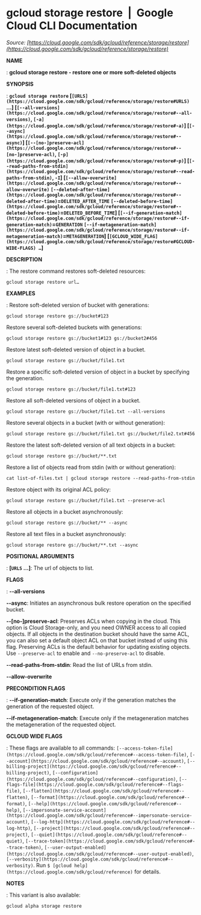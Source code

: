 # gcloud storage restore  |  Google Cloud CLI Documentation

*Source: [https://cloud.google.com/sdk/gcloud/reference/storage/restore](https://cloud.google.com/sdk/gcloud/reference/storage/restore)*

**NAME**

: **gcloud storage restore - restore one or more soft-deleted objects**

**SYNOPSIS**

: **`gcloud storage restore` [`[URLS](https://cloud.google.com/sdk/gcloud/reference/storage/restore#URLS)` …] [`[--all-versions](https://cloud.google.com/sdk/gcloud/reference/storage/restore#--all-versions)`, `[-a](https://cloud.google.com/sdk/gcloud/reference/storage/restore#-a)`] [`[--async](https://cloud.google.com/sdk/gcloud/reference/storage/restore#--async)`] [`[--[no-]preserve-acl](https://cloud.google.com/sdk/gcloud/reference/storage/restore#--[no-]preserve-acl)`, `[-p](https://cloud.google.com/sdk/gcloud/reference/storage/restore#-p)`] [`[--read-paths-from-stdin](https://cloud.google.com/sdk/gcloud/reference/storage/restore#--read-paths-from-stdin)`, `-I`] [`[--allow-overwrite](https://cloud.google.com/sdk/gcloud/reference/storage/restore#--allow-overwrite)` `[--deleted-after-time](https://cloud.google.com/sdk/gcloud/reference/storage/restore#--deleted-after-time)`=`DELETED_AFTER_TIME` `[--deleted-before-time](https://cloud.google.com/sdk/gcloud/reference/storage/restore#--deleted-before-time)`=`DELETED_BEFORE_TIME`] [`[--if-generation-match](https://cloud.google.com/sdk/gcloud/reference/storage/restore#--if-generation-match)`=`GENERATION` `[--if-metageneration-match](https://cloud.google.com/sdk/gcloud/reference/storage/restore#--if-metageneration-match)`=`METAGENERATION`] [`[GCLOUD_WIDE_FLAG](https://cloud.google.com/sdk/gcloud/reference/storage/restore#GCLOUD-WIDE-FLAGS) …`]**

**DESCRIPTION**

: The restore command restores soft-deleted resources:

```
gcloud storage restore url…
```

**EXAMPLES**

: Restore soft-deleted version of bucket with generations:

```
gcloud storage restore gs://bucket#123
```

Restore several soft-deleted buckets with generations:

```
gcloud storage restore gs://bucket1#123 gs://bucket2#456
```

Restore latest soft-deleted version of object in a bucket.

```
gcloud storage restore gs://bucket/file1.txt
```

Restore a specific soft-deleted version of object in a bucket by specifying the
generation.

```
gcloud storage restore gs://bucket/file1.txt#123
```

Restore all soft-deleted versions of object in a bucket.

```
gcloud storage restore gs://bucket/file1.txt --all-versions
```

Restore several objects in a bucket (with or without generation):

```
gcloud storage restore gs://bucket/file1.txt gs://bucket/file2.txt#456
```

Restore the latest soft-deleted version of all text objects in a bucket:

```
gcloud storage restore gs://bucket/**.txt
```

Restore a list of objects read from stdin (with or without generation):

```
cat list-of-files.txt | gcloud storage restore --read-paths-from-stdin
```

Restore object with its original ACL policy:

```
gcloud storage restore gs://bucket/file1.txt --preserve-acl
```

Restore all objects in a bucket asynchronously:

```
gcloud storage restore gs://bucket/** --async
```

Restore all text files in a bucket asynchronously:

```
gcloud storage restore gs://bucket/**.txt --async
```

**POSITIONAL ARGUMENTS**

: **[`URLS` …]**:
The url of objects to list.

**FLAGS**

: **--all-versions**

**--async**:
Initiates an asynchronous bulk restore operation on the specified bucket.

**--[no-]preserve-acl**:
Preserves ACLs when copying in the cloud. This option is Cloud Storage-only, and
you need OWNER access to all copied objects. If all objects in the destination
bucket should have the same ACL, you can also set a default object ACL on that
bucket instead of using this flag. Preserving ACLs is the default behavior for
updating existing objects. Use `--preserve-acl` to enable and
`--no-preserve-acl` to disable.

**--read-paths-from-stdin**:
Read the list of URLs from stdin.

**--allow-overwrite**

**PRECONDITION FLAGS**

: **--if-generation-match**:
Execute only if the generation matches the generation of the requested object.

**--if-metageneration-match**:
Execute only if the metageneration matches the metageneration of the requested
object.

**GCLOUD WIDE FLAGS**

: These flags are available to all commands: `[--access-token-file](https://cloud.google.com/sdk/gcloud/reference#--access-token-file)`,
`[--account](https://cloud.google.com/sdk/gcloud/reference#--account)`, `[--billing-project](https://cloud.google.com/sdk/gcloud/reference#--billing-project)`,
`[--configuration](https://cloud.google.com/sdk/gcloud/reference#--configuration)`,
`[--flags-file](https://cloud.google.com/sdk/gcloud/reference#--flags-file)`,
`[--flatten](https://cloud.google.com/sdk/gcloud/reference#--flatten)`, `[--format](https://cloud.google.com/sdk/gcloud/reference#--format)`, `[--help](https://cloud.google.com/sdk/gcloud/reference#--help)`, `[--impersonate-service-account](https://cloud.google.com/sdk/gcloud/reference#--impersonate-service-account)`,
`[--log-http](https://cloud.google.com/sdk/gcloud/reference#--log-http)`,
`[--project](https://cloud.google.com/sdk/gcloud/reference#--project)`, `[--quiet](https://cloud.google.com/sdk/gcloud/reference#--quiet)`, `[--trace-token](https://cloud.google.com/sdk/gcloud/reference#--trace-token)`, `[--user-output-enabled](https://cloud.google.com/sdk/gcloud/reference#--user-output-enabled)`,
`[--verbosity](https://cloud.google.com/sdk/gcloud/reference#--verbosity)`.
Run `$ [gcloud help](https://cloud.google.com/sdk/gcloud/reference)` for details.

**NOTES**

: This variant is also available:

```
gcloud alpha storage restore
```